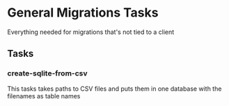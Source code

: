 # General Migrations Tasks

Everything needed for migrations that's not tied to a client

## Tasks

### create-sqlite-from-csv

This tasks takes paths to CSV files and puts them in one database with the filenames as table names
